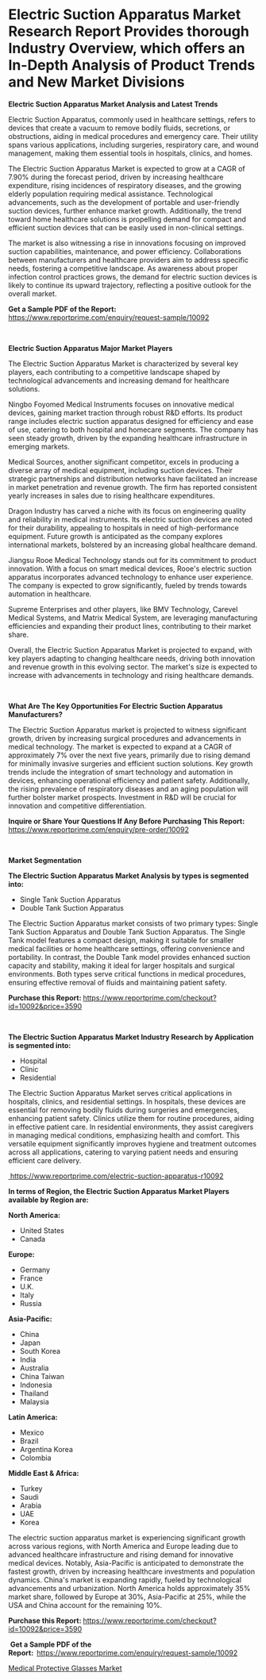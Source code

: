 <p><h1>Electric Suction Apparatus Market Research Report Provides thorough Industry Overview, which offers an In-Depth Analysis of Product Trends and New Market Divisions</h1></p><p><strong>Electric Suction Apparatus Market Analysis and Latest Trends</strong></p>
<p><p>Electric Suction Apparatus, commonly used in healthcare settings, refers to devices that create a vacuum to remove bodily fluids, secretions, or obstructions, aiding in medical procedures and emergency care. Their utility spans various applications, including surgeries, respiratory care, and wound management, making them essential tools in hospitals, clinics, and homes.</p><p>The Electric Suction Apparatus Market is expected to grow at a CAGR of 7.90% during the forecast period, driven by increasing healthcare expenditure, rising incidences of respiratory diseases, and the growing elderly population requiring medical assistance. Technological advancements, such as the development of portable and user-friendly suction devices, further enhance market growth. Additionally, the trend toward home healthcare solutions is propelling demand for compact and efficient suction devices that can be easily used in non-clinical settings.</p><p>The market is also witnessing a rise in innovations focusing on improved suction capabilities, maintenance, and power efficiency. Collaborations between manufacturers and healthcare providers aim to address specific needs, fostering a competitive landscape. As awareness about proper infection control practices grows, the demand for electric suction devices is likely to continue its upward trajectory, reflecting a positive outlook for the overall market.</p></p>
<p><strong>Get a Sample PDF of the Report:&nbsp;</strong> <a href="https://www.reportprime.com/enquiry/request-sample/10092?utm_campaign=3295&utm_medium=2&utm_source=Github&utm_content=ia&utm_term=20032025&utm_id=electric-suction-apparatus">https://www.reportprime.com/enquiry/request-sample/10092</a></p>
<p>&nbsp;</p>
<p><strong>Electric Suction Apparatus Major Market Players</strong></p>
<p><p>The Electric Suction Apparatus Market is characterized by several key players, each contributing to a competitive landscape shaped by technological advancements and increasing demand for healthcare solutions. </p><p>Ningbo Foyomed Medical Instruments focuses on innovative medical devices, gaining market traction through robust R&D efforts. Its product range includes electric suction apparatus designed for efficiency and ease of use, catering to both hospital and homecare segments. The company has seen steady growth, driven by the expanding healthcare infrastructure in emerging markets.</p><p>Medical Sources, another significant competitor, excels in producing a diverse array of medical equipment, including suction devices. Their strategic partnerships and distribution networks have facilitated an increase in market penetration and revenue growth. The firm has reported consistent yearly increases in sales due to rising healthcare expenditures.</p><p>Dragon Industry has carved a niche with its focus on engineering quality and reliability in medical instruments. Its electric suction devices are noted for their durability, appealing to hospitals in need of high-performance equipment. Future growth is anticipated as the company explores international markets, bolstered by an increasing global healthcare demand.</p><p>Jiangsu Rooe Medical Technology stands out for its commitment to product innovation. With a focus on smart medical devices, Rooe's electric suction apparatus incorporates advanced technology to enhance user experience. The company is expected to grow significantly, fueled by trends towards automation in healthcare.</p><p>Supreme Enterprises and other players, like BMV Technology, Carevel Medical Systems, and Matrix Medical System, are leveraging manufacturing efficiencies and expanding their product lines, contributing to their market share.</p><p>Overall, the Electric Suction Apparatus Market is projected to expand, with key players adapting to changing healthcare needs, driving both innovation and revenue growth in this evolving sector. The market's size is expected to increase with advancements in technology and rising healthcare demands.</p></p>
<p>&nbsp;</p>
<p><strong>What Are The Key Opportunities For Electric Suction Apparatus Manufacturers?</strong></p>
<p><p>The Electric Suction Apparatus market is projected to witness significant growth, driven by increasing surgical procedures and advancements in medical technology. The market is expected to expand at a CAGR of approximately 7% over the next five years, primarily due to rising demand for minimally invasive surgeries and efficient suction solutions. Key growth trends include the integration of smart technology and automation in devices, enhancing operational efficiency and patient safety. Additionally, the rising prevalence of respiratory diseases and an aging population will further bolster market prospects. Investment in R&D will be crucial for innovation and competitive differentiation.</p></p>
<p><strong>Inquire or Share Your Questions If Any Before Purchasing This Report:</strong> <a href="https://www.reportprime.com/enquiry/pre-order/10092?utm_campaign=3295&utm_medium=2&utm_source=Github&utm_content=ia&utm_term=20032025&utm_id=electric-suction-apparatus">https://www.reportprime.com/enquiry/pre-order/10092</a></p>
<p>&nbsp;</p>
<p><strong>Market Segmentation</strong></p>
<p><strong>The Electric Suction Apparatus Market Analysis by types is segmented into:</strong></p>
<p><ul><li>Single Tank Suction Apparatus</li><li>Double Tank Suction Apparatus</li></ul></p>
<p><p>The Electric Suction Apparatus market consists of two primary types: Single Tank Suction Apparatus and Double Tank Suction Apparatus. The Single Tank model features a compact design, making it suitable for smaller medical facilities or home healthcare settings, offering convenience and portability. In contrast, the Double Tank model provides enhanced suction capacity and stability, making it ideal for larger hospitals and surgical environments. Both types serve critical functions in medical procedures, ensuring effective removal of fluids and maintaining patient safety.</p></p>
<p><strong>Purchase this Report:&nbsp;</strong><a href="https://www.reportprime.com/checkout?id=10092&price=3590&utm_campaign=3295&utm_medium=2&utm_source=Github&utm_content=ia&utm_term=20032025&utm_id=electric-suction-apparatus">https://www.reportprime.com/checkout?id=10092&price=3590</a></p>
<p>&nbsp;</p>
<p><strong>The Electric Suction Apparatus Market Industry Research by Application is segmented into:</strong></p>
<p><ul><li>Hospital</li><li>Clinic</li><li>Residential</li></ul></p>
<p><p>The Electric Suction Apparatus Market serves critical applications in hospitals, clinics, and residential settings. In hospitals, these devices are essential for removing bodily fluids during surgeries and emergencies, enhancing patient safety. Clinics utilize them for routine procedures, aiding in effective patient care. In residential environments, they assist caregivers in managing medical conditions, emphasizing health and comfort. This versatile equipment significantly improves hygiene and treatment outcomes across all applications, catering to varying patient needs and ensuring efficient care delivery.</p></p>
<p><a href="https://www.reportprime.com/electric-suction-apparatus-r10092?utm_campaign=3295&utm_medium=2&utm_source=Github&utm_content=ia&utm_term=20032025&utm_id=electric-suction-apparatus">&nbsp;https://www.reportprime.com/electric-suction-apparatus-r10092</a></p>
<p><strong>In terms of Region, the Electric Suction Apparatus Market Players available by Region are:</strong></p>
<p>
    <p> <strong> North America: </strong>
        <ul>
            <li>United States</li>
            <li>Canada</li>
        </ul>
        </p> 
    <p> <strong> Europe: </strong>
        <ul>
            <li>Germany</li>
            <li>France</li>
            <li>U.K.</li>
            <li>Italy</li>
            <li>Russia</li>
        </ul>
        </p> 
    <p> <strong> Asia-Pacific: </strong>
        <ul>
            <li>China</li>
            <li>Japan</li>
            <li>South Korea</li>
            <li>India</li>
            <li>Australia</li>
            <li>China Taiwan</li>
            <li>Indonesia</li>
            <li>Thailand</li>
            <li>Malaysia</li>
        </ul>
        </p> 
    <p> <strong> Latin America: </strong>
        <ul>
            <li>Mexico</li>
            <li>Brazil</li>
            <li>Argentina Korea</li>
            <li>Colombia</li>
        </ul>
        </p> 
    <p> <strong> Middle East & Africa: </strong>
        <ul>
            <li>Turkey</li>
            <li>Saudi</li>
            <li>Arabia</li>
            <li>UAE</li>
            <li>Korea</li>
        </ul>
    </p>
    </p>
<p><p>The electric suction apparatus market is experiencing significant growth across various regions, with North America and Europe leading due to advanced healthcare infrastructure and rising demand for innovative medical devices. Notably, Asia-Pacific is anticipated to demonstrate the fastest growth, driven by increasing healthcare investments and population dynamics. China's market is expanding rapidly, fueled by technological advancements and urbanization. North America holds approximately 35% market share, followed by Europe at 30%, Asia-Pacific at 25%, while the USA and China account for the remaining 10%.</p></p>
<p><strong>Purchase this Report: </strong><a href="https://www.reportprime.com/checkout?id=10092&price=3590&utm_campaign=3295&utm_medium=2&utm_source=Github&utm_content=ia&utm_term=20032025&utm_id=electric-suction-apparatus">https://www.reportprime.com/checkout?id=10092&price=3590</a></p>
<p>&nbsp;<strong>Get a Sample PDF of the Report:&nbsp;&nbsp;</strong><a href="https://www.reportprime.com/enquiry/request-sample/10092?utm_campaign=3295&utm_medium=2&utm_source=Github&utm_content=ia&utm_term=20032025&utm_id=electric-suction-apparatus">https://www.reportprime.com/enquiry/request-sample/10092</a></p>
<p><strong></strong></p>
<p><p><a href="https://github.com/huelarnzeba29/Market-Research-Report-List-1/blob/main/medical-protective-glasses-market.md?utm_campaign=3295&utm_medium=2&utm_source=Github&utm_content=ia&utm_term=20032025&utm_id=electric-suction-apparatus">Medical Protective Glasses Market</a></p></p>